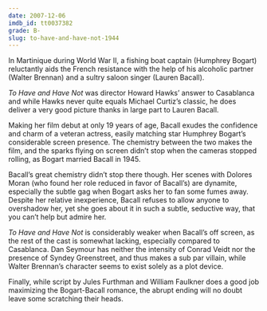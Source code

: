 ```yaml
---
date: 2007-12-06
imdb_id: tt0037382
grade: B-
slug: to-have-and-have-not-1944
---
```


In Martinique during World War II, a fishing boat captain (Humphrey Bogart) reluctantly aids the French resistance with the help of his alcoholic partner (Walter Brennan) and a sultry saloon singer (Lauren Bacall).

_To Have and Have Not_ was director Howard Hawks’ answer to Casablanca and while Hawks never quite equals Michael Curtiz’s classic, he does deliver a very good picture thanks in large part to Lauren Bacall.

Making her film debut at only 19 years of age, Bacall exudes the confidence and charm of a veteran actress, easily matching star Humphrey Bogart’s considerable screen presence. The chemistry between the two makes the film, and the sparks flying on screen didn’t stop when the cameras stopped rolling, as Bogart married Bacall in 1945.

Bacall’s great chemistry didn’t stop there though. Her scenes with Dolores Moran (who found her role reduced in favor of Bacall’s) are dynamite, especially the subtle gag when Bogart asks her to fan some fumes away. Despite her relative inexperience, Bacall refuses to allow anyone to overshadow her, yet she goes about it in such a subtle, seductive way, that you can’t help but admire her.

_To Have and Have Not_ is considerably weaker when Bacall’s off screen, as the rest of the cast is somewhat lacking, especially compared to Casablanca. Dan Seymour has neither the intensity of Conrad Veidt nor the presence of Syndey Greenstreet, and thus makes a sub par villain, while Walter Brennan’s character seems to exist solely as a plot device.

Finally, while script by Jules Furthman and William Faulkner does a good job maximizing the Bogart-Bacall romance, the abrupt ending will no doubt leave some scratching their heads.
